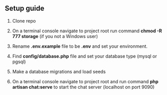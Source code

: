 ## Setup guide
	
1) Clone repo

2) On a terminal console navigate to project root run command **chmod -R 777 storage** (if you not a Windows user) 

3) Rename **.env.example** file to be **.env** and set your environment.

4) Find **config/database.php** file and set your database type (mysql or pgsql)

5) Make a database migrations and load seeds

6) On a terminal console navigate to project root and run command **php artisan chat:serve** to start the chat server (localhost on port 9090)
